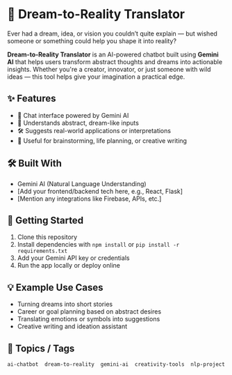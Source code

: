 # 🌠 Dream-to-Reality Translator

Ever had a dream, idea, or vision you couldn’t quite explain — but wished someone or something could help you shape it into reality?

**Dream-to-Reality Translator** is an AI-powered chatbot built using **Gemini AI** that helps users transform abstract thoughts and dreams into actionable insights. Whether you're a creator, innovator, or just someone with wild ideas — this tool helps give your imagination a practical edge.

## ✨ Features

- 💬 Chat interface powered by Gemini AI
- 🌌 Understands abstract, dream-like inputs
- 🛠️ Suggests real-world applications or interpretations
- 🎯 Useful for brainstorming, life planning, or creative writing

## 🛠️ Built With

- Gemini AI (Natural Language Understanding)
- [Add your frontend/backend tech here, e.g., React, Flask]
- [Mention any integrations like Firebase, APIs, etc.]

## 🚀 Getting Started

1. Clone this repository
2. Install dependencies with `npm install` or `pip install -r requirements.txt`
3. Add your Gemini API key or credentials
4. Run the app locally or deploy online

## 💡 Example Use Cases

- Turning dreams into short stories
- Career or goal planning based on abstract desires
- Translating emotions or symbols into suggestions
- Creative writing and ideation assistant

## 📌 Topics / Tags

```text
ai-chatbot  dream-to-reality  gemini-ai  creativity-tools  nlp-project
